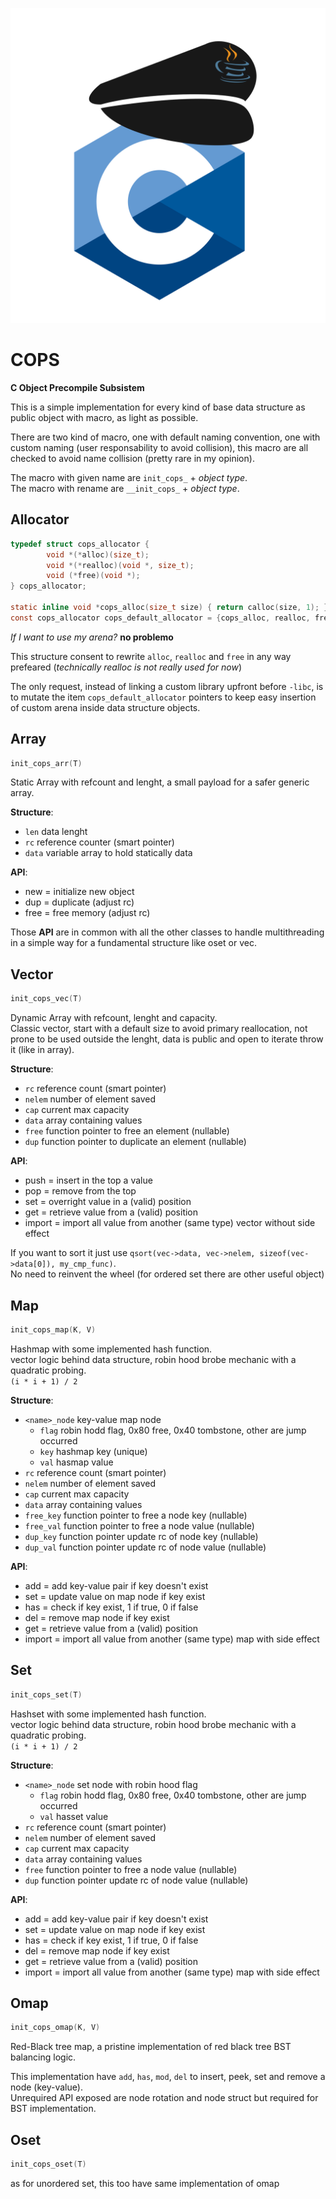 ![COPS logo](cops-logo.svg)

# COPS

**C Object Precompile Subsistem**  

This is a simple implementation for every kind of base data structure as public object with macro, as light as possible.

There are two kind of macro, one with default naming convention, one with custom naming (user responsability to avoid collision), this macro are all checked to avoid name collision (pretty rare in my opinion).

The macro with given name are `init_cops_` + _object type_.  
The macro with rename are `__init_cops_` + _object type_.  

## Allocator

```c
typedef struct cops_allocator {
        void *(*alloc)(size_t);
        void *(*realloc)(void *, size_t);
        void (*free)(void *);
} cops_allocator;

static inline void *cops_alloc(size_t size) { return calloc(size, 1); }
const cops_allocator cops_default_allocator = {cops_alloc, realloc, free};
```

_If I want to use my arena?_ **no problemo**

This structure consent to rewrite `alloc`, `realloc` and `free` in any way prefeared (_technically realloc is not really used for now_)

The only request, instead of linking a custom library upfront before `-libc`, is to mutate the item `cops_default_allocator` pointers to keep easy insertion of custom arena inside data structure objects.

## Array

```c
init_cops_arr(T)
```

Static Array with refcount and lenght, a small payload for a safer generic array.

**Structure**:  
- `len` data lenght
- `rc` reference counter (smart pointer)
- `data` variable array to hold statically data

**API**:  
- new = initialize new object
- dup = duplicate (adjust rc)
- free = free memory (adjust rc)

Those **API** are in common with all the other classes to handle multithreading in a simple way for a fundamental structure like oset or vec.

## Vector

```c
init_cops_vec(T)
```

Dynamic Array with refcount, lenght and capacity.   
Classic vector, start with a default size to avoid primary reallocation, not prone to be used outside the lenght, data is public and open to iterate throw it (like in array).

**Structure**: 
- `rc` reference count (smart pointer)
- `nelem` number of element saved
- `cap` current max capacity
- `data` array containing values
- `free` function pointer to free an element (nullable)
- `dup` function pointer to duplicate an element (nullable)

**API**:  
- push = insert in the top a value
- pop = remove from the top
- set = overright value in a (valid) position
- get = retrieve value from a (valid) position
- import = import all value from another (same type) vector without side effect

If you want to sort it just use `qsort(vec->data, vec->nelem, sizeof(vec->data[0]), my_cmp_func)`.  
No need to reinvent the wheel (for ordered set there are other useful object)

## Map

```c
init_cops_map(K, V)
```

Hashmap with some implemented hash function.  
vector logic behind data structure, robin hood brobe mechanic with a quadratic probing.  
`(i * i + 1) / 2`

**Structure**: 
- `<name>_node` key-value map node
    - `flag` robin hodd flag, 0x80 free, 0x40 tombstone, other are jump occurred
    - `key` hashmap key (unique)
    - `val` hasmap value
- `rc` reference count (smart pointer)
- `nelem` number of element saved
- `cap` current max capacity
- `data` array containing values
- `free_key` function pointer to free a node key (nullable)
- `free_val` function pointer to free a node value (nullable)
- `dup_key` function pointer update rc of node key (nullable)
- `dup_val` function pointer update rc of node value (nullable)

**API**:  
- add = add key-value pair if key doesn't exist
- set = update value on map node if key exist
- has = check if key exist, 1 if true, 0 if false
- del = remove map node if key exist
- get = retrieve value from a (valid) position
- import = import all value from another (same type) map with side effect


## Set

```c
init_cops_set(T)
```


Hashset with some implemented hash function.  
vector logic behind data structure, robin hood brobe mechanic with a quadratic probing.  
`(i * i + 1) / 2`

**Structure**: 
- `<name>_node` set node with robin hood flag
    - `flag` robin hodd flag, 0x80 free, 0x40 tombstone, other are jump occurred
    - `val` hasset value
- `rc` reference count (smart pointer)
- `nelem` number of element saved
- `cap` current max capacity
- `data` array containing values
- `free` function pointer to free a node value (nullable)
- `dup` function pointer update rc of node value (nullable)

**API**:  
- add = add key-value pair if key doesn't exist
- set = update value on map node if key exist
- has = check if key exist, 1 if true, 0 if false
- del = remove map node if key exist
- get = retrieve value from a (valid) position
- import = import all value from another (same type) map with side effect

## Omap

```c
init_cops_omap(K, V)
```

Red-Black tree map, a pristine implementation of red black tree BST balancing logic.

This implementation have `add`, `has`, `mod`, `del` to insert, peek, set and remove a node (key-value).  
Unrequired API exposed are node rotation and node struct but required for BST implementation.

## Oset

```c
init_cops_oset(T)
```

as for unordered set, this too have same implementation of omap
